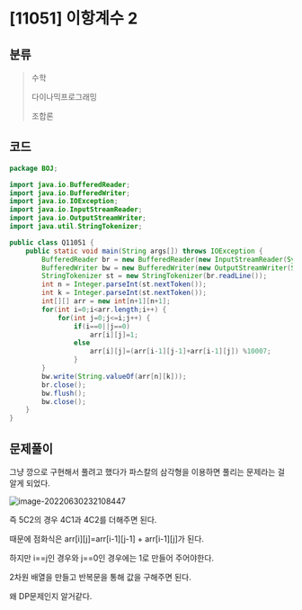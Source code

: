 # [11051] 이항계수 2

## 분류
> 수학
>
> 다이나믹프로그래밍
>
> 조합론

## 코드
```java
package BOJ;

import java.io.BufferedReader;
import java.io.BufferedWriter;
import java.io.IOException;
import java.io.InputStreamReader;
import java.io.OutputStreamWriter;
import java.util.StringTokenizer;

public class Q11051 {
	public static void main(String args[]) throws IOException {
		BufferedReader br = new BufferedReader(new InputStreamReader(System.in));
		BufferedWriter bw = new BufferedWriter(new OutputStreamWriter(System.out));
		StringTokenizer st = new StringTokenizer(br.readLine());
		int n = Integer.parseInt(st.nextToken());
		int k = Integer.parseInt(st.nextToken());
		int[][] arr = new int[n+1][n+1];
		for(int i=0;i<arr.length;i++) {
			for(int j=0;j<=i;j++) {
				if(i==0||j==0)
					arr[i][j]=1;
				else
					arr[i][j]=(arr[i-1][j-1]+arr[i-1][j]) %10007;
				}
		}
		bw.write(String.valueOf(arr[n][k]));
		br.close();
		bw.flush();
		bw.close();
	}
}

```

## 문제풀이

그냥 깡으로 구현해서 풀려고 했다가 파스칼의 삼각형을 이용하면 풀리는 문제라는 걸 알게 되었다.

![image-20220630232108447](C:\Users\USER\AppData\Roaming\Typora\typora-user-images\image-20220630232108447.png)

즉 5C2의 경우 4C1과 4C2를 더해주면 된다.

때문에 점화식은 arr[i]\[j]=arr[i-1]\[j-1] + arr[i-1]\[j]가 된다.

하지만 i==j인 경우와 j==0인 경우에는 1로 만들어 주어야한다.

2차원 배열을 만들고 반복문을 통해 값을 구해주면 된다.

왜 DP문제인지 알거같다.
